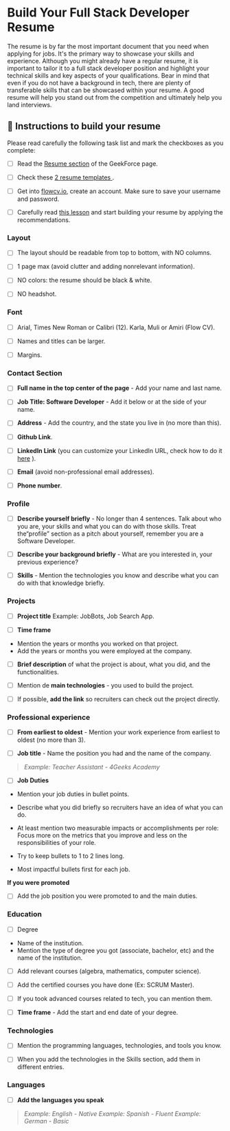 <!--hide-->
# Build Your Full Stack Developer Resume
<!--endhide--> 

The resume is by far the most important document that you need when applying for jobs. It's the primary way to showcase your skills and experience. Although you might already have a regular resume, it is important to tailor it to a full stack developer position and highlight your technical skills and key aspects of your qualifications. Bear in mind that even if you do not have a background in tech, there are plenty of transferable skills that can be showcased within your resume. A good resume will help you stand out from the competition and ultimately help you land interviews. 

## 📝 Instructions to build your resume

Please read carefully the following task list and mark the checkboxes as you complete:

- [ ] Read the [Resume section](https://4geeksacademy.notion.site/Resume-CV-0d1ebbae7a6041aebcbacf5c8fd5c141) of the GeekForce page.

- [ ] Check these  [2 resume templates ](https://4geeksacademy.notion.site/Resume-Templates-CV-Templates-7e72180d5f274276b7ee5614b1df86a2).

- [ ] Get into  [flowcv.io](https://app.flowcv.com/), create an account. Make sure to save your username and password.

- [ ] Carefully read [this lesson](https://content.breatheco.de/en/lesson/making-an-amazing-resume) and start building your resume by applying the recommendations.

### Layout

- [ ] The layout should be readable from top to bottom, with NO columns.

- [ ] 1 page max (avoid clutter and adding nonrelevant information).

- [ ] NO colors: the resume should be black & white.

- [ ] NO headshot.

### Font

- [ ] Arial, Times New Roman or Calibri (12). Karla, Muli or Amiri (Flow CV).

- [ ] Names and titles can be larger.

- [ ] Margins.

### Contact Section

- [ ] **Full name in the top center of the page** - Add your name and last name.

- [ ] **Job Title: Software Developer** - Add it below or at the side of your name.
  
- [ ] **Address** - Add the country, and the state you live in (no more than this).

- [ ] **Github Link**.

- [ ] **LinkedIn Link** (you can customize your LinkedIn URL, check how to do it  [here](https://www.linkedin.com/help/linkedin/answer/a542685/manage-your-public-profile-url?lang=en) ).

- [ ] **Email** (avoid non-professional email addresses).

- [ ] **Phone number**.

### Profile 

- [ ] **Describe yourself briefly** - No longer than 4 sentences. Talk about who you are, your skills and what you can do with those skills. Treat the“profile” section as a pitch about yourself, remember you are a Software Developer.

- [ ] **Describe your background briefly** - What are you interested in, your previous experience?

- [ ] **Skills** - Mention the technologies you know and describe what you can do with that knowledge briefly. 

### Projects

- [ ] **Project title** Example: JobBots, Job Search App.

- [ ] **Time frame** 
* Mention the years or months you worked on that project.
* Add the years or months you were employed at the company.

- [ ] **Brief description** of what the project is about, what you did, and the functionalities.

- [ ] Mention de **main technologies** - you used to build the project.

- [ ] If possible, **add the link** so recruiters can check out the project directly.

### Professional experience

- [ ] **From earliest to oldest** - Mention your work experience from earliest to oldest (no more than 3).

- [ ] **Job title** - Name the position you had and the name of the company.

> _Example: Teacher Assistant - 4Geeks Academy_

- [ ] **Job Duties**

* Mention your job duties in bullet points.

* Describe what you did briefly so recruiters have an idea of what you can do.

* At least mention two measurable impacts or accomplishments per role: Focus more on the metrics that you improve and less on the responsibilities of your role.

* Try to keep bullets to 1 to 2 lines long.

* Most impactful bullets first for each job.

 **If you were promoted**

- [ ] Add the job position you were promoted to and the main duties.

### Education 

- [ ] Degree 
* Name of the institution.
* Mention the type of degree you got (associate, bachelor, etc) and the name of the institution.

- [ ] Add relevant courses (algebra, mathematics, computer science).

- [ ] Add the certified courses you have done (Ex: SCRUM Master).

- [ ] If you took advanced courses related to tech, you can mention them.

- [ ] **Time frame** - Add the start and end date of your degree.


### Technologies

- [ ] Mention the programming languages, technologies, and tools you know.

- [ ] When you add the technologies in the Skills section, add them in different entries. 

### Languages 

- [ ] **Add the languages you speak**

> _Example: English - Native_
> _Example: Spanish - Fluent_
> _Example: German - Basic_
